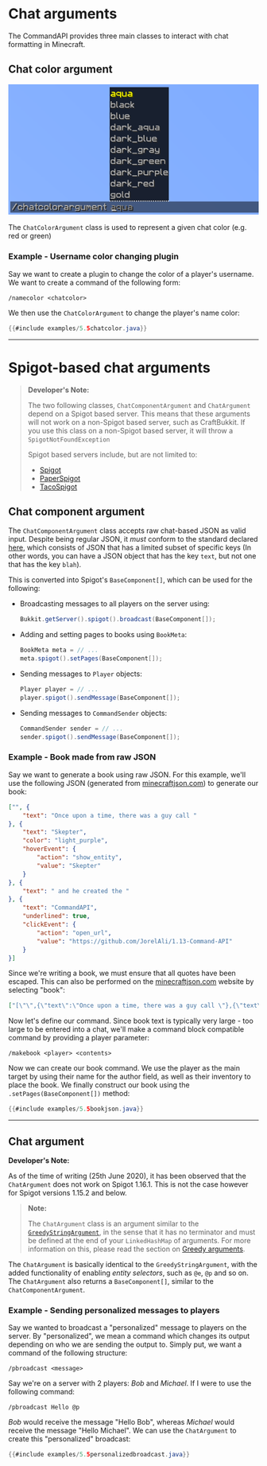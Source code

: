 # Chat arguments

The CommandAPI provides three main classes to interact with chat formatting in Minecraft.

## Chat color argument

![](./images/arguments/chatcolor.png)

The `ChatColorArgument` class is used to represent a given chat color (e.g. red or green) 

<div class="example">

### Example - Username color changing plugin

Say we want to create a plugin to change the color of a player's username. We want to create a command of the following form:

```
/namecolor <chatcolor>
```

We then use the `ChatColorArgument` to change the player's name color:

```java
{{#include examples/5.5chatcolor.java}}
```
</div>

-----

# Spigot-based chat arguments

> **Developer's Note:**
>
> The two following classes, `ChatComponentArgument` and `ChatArgument` depend on a Spigot based server. This means that these arguments will not work on a non-Spigot based server, such as CraftBukkit. If you use this class on a non-Spigot based server, it will throw a `SpigotNotFoundException`
>
> Spigot based servers include, but are not limited to:
> * [Spigot](https://www.spigotmc.org/)
> * [PaperSpigot](https://papermc.io/)
> * [TacoSpigot](https://tacospigot.github.io/)

## Chat component argument

The `ChatComponentArgument` class accepts raw chat-based JSON as valid input. Despite being regular JSON, it _must_ conform to the standard declared [here](https://minecraft.gamepedia.com/Raw_JSON_text_format), which consists of JSON that has a limited subset of specific keys (In other words, you can have a JSON object that has the key `text`, but not one that has the key `blah`).

This is converted into Spigot's `BaseComponent[]`, which can be used for the following:

- Broadcasting messages to all players on the server using:

  ````java
  Bukkit.getServer().spigot().broadcast(BaseComponent[]);
  ````

- Adding and setting pages to books using `BookMeta`:

  ```java
  BookMeta meta = // ...
  meta.spigot().setPages(BaseComponent[]);
  ```
  
- Sending messages to `Player` objects:

  ```java
  Player player = // ...
  player.spigot().sendMessage(BaseComponent[]);
  ```

- Sending messages to `CommandSender` objects:

  ```java
  CommandSender sender = // ...
  sender.spigot().sendMessage(BaseComponent[]);
  ```

<div class="example">

### Example - Book made from raw JSON

Say we want to generate a book using raw JSON. For this example, we'll use the following JSON (generated from [minecraftjson.com](https://minecraftjson.com/)) to generate our book:

```json
["", {
    "text": "Once upon a time, there was a guy call "
}, {
    "text": "Skepter",
    "color": "light_purple",
    "hoverEvent": {
        "action": "show_entity",
        "value": "Skepter"
    }
}, {
    "text": " and he created the "
}, {
    "text": "CommandAPI",
    "underlined": true,
    "clickEvent": {
        "action": "open_url",
        "value": "https://github.com/JorelAli/1.13-Command-API"
    }
}]
```

Since we're writing a book, we must ensure that all quotes have been escaped. This can also be performed on the [minecraftjson.com](https://minecraftjson.com/) website by selecting "book": 

```json
["[\"\",{\"text\":\"Once upon a time, there was a guy call \"},{\"text\":\"Skepter\",\"color\":\"light_purple\",\"hoverEvent\":{\"action\":\"show_entity\",\"value\":\"Skepter\"}},{\"text\":\" and he created the \"},{\"text\":\"CommandAPI\",\"underlined\":true,\"clickEvent\":{\"action\":\"open_url\",\"value\":\"https://github.com/JorelAli/1.13-Command-API\"}}]"]
```

Now let's define our command. Since book text is typically very large - too large to be entered into a chat, we'll make a command block compatible command by providing a player parameter:

```
/makebook <player> <contents>
```

Now we can create our book command. We use the player as the main target by using their name for the author field, as well as their inventory to place the book. We finally construct our book using the `.setPages(BaseComponent[])` method:

```java
{{#include examples/5.5bookjson.java}}
```

</div>

-----

## Chat argument

<div class="warning">

**Developer's Note:**

As of the time of writing (25th June 2020), it has been observed that the `ChatArgument` does not work on Spigot 1.16.1. This is not the case however for Spigot versions 1.15.2 and below.

</div>

> **Note:**
>
> The `ChatArgument` class is an argument similar to the [`GreedyStringArgument`](./stringarguments.html#greedy-string-argument), in the sense that it has no terminator and must be defined at the end of your `LinkedHashMap` of arguments. For more information on this, please read the section on [Greedy arguments](./stringarguments.html#greedy-string-argument).

The `ChatArgument` is basically identical to the `GreedyStringArgument`, with the added functionality of enabling _entity selectors_, such as `@e`, `@p` and so on. The `ChatArgument` also returns a `BaseComponent[]`, similar to the `ChatComponentArgument`.

<div class="example">

### Example - Sending personalized messages to players

Say we wanted to broadcast a "personalized" message to players on the server. By "personalized", we mean a command which changes its output depending on who we are sending the output to. Simply put, we want a command of the following structure:

```
/pbroadcast <message>
```

Say we're on a server with 2 players: _Bob_ and _Michael_. If I were to use the following command:

```
/pbroadcast Hello @p
```

_Bob_ would receive the message "Hello Bob", whereas _Michael_ would receive the message "Hello Michael". We can use the `ChatArgument` to create this "personalized" broadcast:

```java
{{#include examples/5.5personalizedbroadcast.java}}
```

</div>